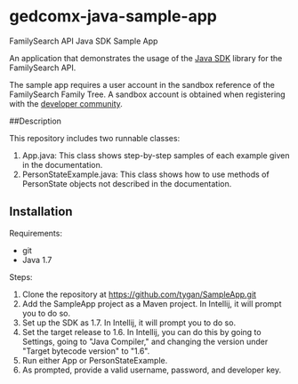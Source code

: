 # gedcomx-java-sample-app

FamilySearch API Java SDK Sample App

An application that demonstrates the usage of the [Java SDK](https://github.com/FamilySearch/gedcomx-java/tree/master/extensions/familysearch/familysearch-api-client) library for the FamilySearch API.

The sample app requires a user account in the sandbox reference of the FamilySearch Family Tree. A sandbox account is obtained when registering with the [developer community](https://grms.force.com/Developer).

##Description

This repository includes two runnable classes:

1.  App.java: This class shows step-by-step samples of each example given in the documentation.
2.  PersonStateExample.java: This class shows how to use methods of PersonState objects not described in
    the documentation.

## Installation

Requirements:

* git
* Java 1.7

Steps:

1.  Clone the repository at https://github.com/tygan/SampleApp.git
2.  Add the SampleApp project as a Maven project. In Intellij, it will prompt you to do so.
3.  Set up the SDK as 1.7. In Intellij, it will prompt you to do so.
4.  Set the target release to 1.6. In Intellij, you can do this by going to Settings, going to
    "Java Compiler," and changing the version under "Target bytecode version" to "1.6".
5.  Run either App or PersonStateExample.
6.  As prompted, provide a valid username, password, and developer key.